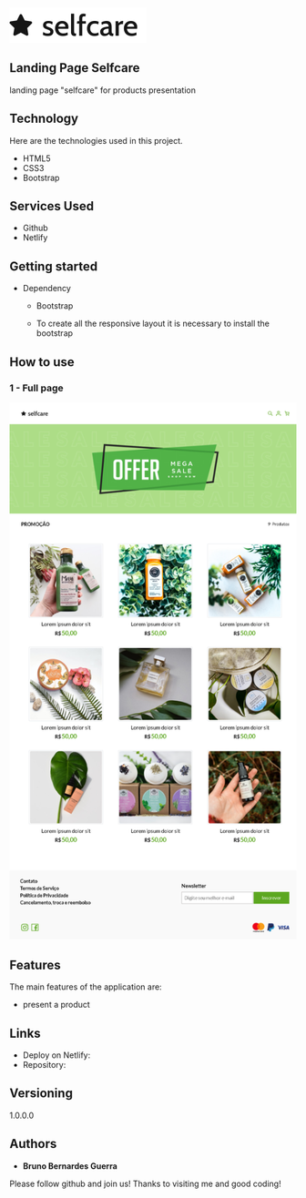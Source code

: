 ![Logo of the project](./assets/icons/logo-selfcare.svg)

## Landing Page Selfcare

landing page "selfcare" for products presentation

## Technology

Here are the technologies used in this project.

- HTML5
- CSS3
- Bootstrap

## Services Used

- Github
- Netlify

## Getting started

- Dependency

  - Bootstrap

  - To create all the responsive layout it is necessary to install the bootstrap

## How to use

### 1 - Full page

![Full page](./assets/readme/fullpage.png)

## Features

The main features of the application are:

- present a product

## Links

- Deploy on Netlify:
- Repository:

## Versioning

1.0.0.0

## Authors

- **Bruno Bernardes Guerra**

Please follow github and join us!
Thanks to visiting me and good coding!
